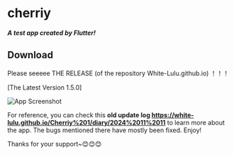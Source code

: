 # cherriy

***A test app created by Flutter!***

## Download

Please seeeee THE RELEASE (of the repository White-Lulu.github.io) ！！！

[The Latest Version 1.5.0]

![App Screenshot](./sources/example.png)

For reference, you can check this **old update log https://white-lulu.github.io/Cherriy%201/diary/2024%2011%2011** to learn more about the app. The bugs mentioned there have mostly been fixed. Enjoy! 

Thanks for your support~😊😊😊
